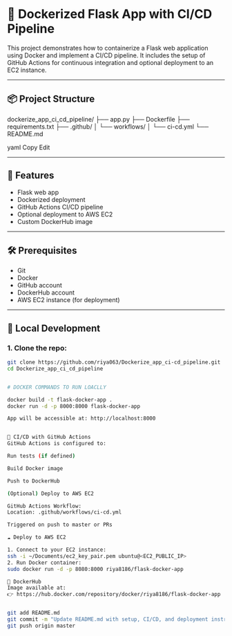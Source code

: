 # 🐳 Dockerized Flask App with CI/CD Pipeline

This project demonstrates how to containerize a Flask web application using Docker and implement a CI/CD pipeline. It includes the setup of GitHub Actions for continuous integration and optional deployment to an EC2 instance.

---

## 📦 Project Structure

dockerize_app_ci_cd_pipeline/
├── app.py
├── Dockerfile
├── requirements.txt
├── .github/
│ └── workflows/
│ └── ci-cd.yml
└── README.md

yaml
Copy
Edit


---

## 🚀 Features

- Flask web app
- Dockerized deployment
- GitHub Actions CI/CD pipeline
- Optional deployment to AWS EC2
- Custom DockerHub image

---

## 🛠️ Prerequisites

- Git
- Docker
- GitHub account
- DockerHub account
- AWS EC2 instance (for deployment)

---

## 🧪 Local Development

### 1. Clone the repo:

```bash
git clone https://github.com/riya063/Dockerize_app_ci-cd_pipeline.git
cd Dockerize_app_ci_cd_pipeline


# DOCKER COMMANDS TO RUN LOACLLY

docker build -t flask-docker-app .
docker run -d -p 8000:8000 flask-docker-app

App will be accessible at: http://localhost:8000


🔄 CI/CD with GitHub Actions
GitHub Actions is configured to:

Run tests (if defined)

Build Docker image

Push to DockerHub

(Optional) Deploy to AWS EC2

GitHub Actions Workflow:
Location: .github/workflows/ci-cd.yml

Triggered on push to master or PRs

☁️ Deploy to AWS EC2

1. Connect to your EC2 instance:
ssh -i ~/Documents/ec2_key_pair.pem ubuntu@<EC2_PUBLIC_IP>
2. Run Docker container:
sudo docker run -d -p 8080:8000 riya8186/flask-docker-app

🐙 DockerHub
Image available at:
👉 https://hub.docker.com/repository/docker/riya8186/flask-docker-app


git add README.md
git commit -m "Update README.md with setup, CI/CD, and deployment instructions"
git push origin master

